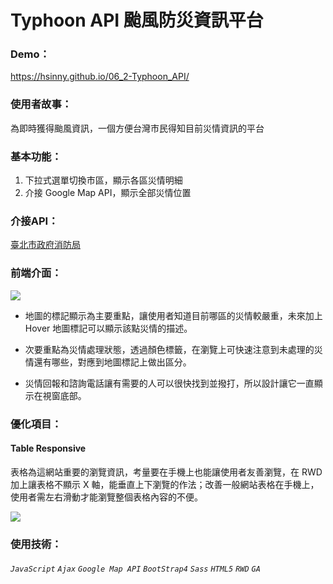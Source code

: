 # Typhoon API 颱風防災資訊平台

### Demo：
https://hsinny.github.io/06_2-Typhoon_API/

### 使用者故事：
為即時獲得颱風資訊，一個方便台灣市民得知目前災情資訊的平台


### 基本功能：
1. 下拉式選單切換市區，顯示各區災情明細
1. 介接 Google Map API，顯示全部災情位置


### 介接API：
[臺北市政府消防局](https://taipeicity.github.io/eoc_119/)


### 前端介面：
![](https://i.imgur.com/uTMlVnF.jpg)

* 地圖的標記顯示為主要重點，讓使用者知道目前哪區的災情較嚴重，未來加上 Hover 地圖標記可以顯示該點災情的描述。

* 次要重點為災情處理狀態，透過顏色標籤，在瀏覽上可快速注意到未處理的災情還有哪些，對應到地圖標記上做出區分。

* 災情回報和諮詢電話讓有需要的人可以很快找到並撥打，所以設計讓它一直顯示在視窗底部。

### 優化項目：
#### Table Responsive 
表格為這網站重要的瀏覽資訊，考量要在手機上也能讓使用者友善瀏覽，在 RWD 加上讓表格不顯示 X 軸，能垂直上下瀏覽的作法；改善一般網站表格在手機上，使用者需左右滑動才能瀏覽整個表格內容的不便。

![](https://i.imgur.com/ZNUEGUh.jpg)


### 使用技術：
###### `JavaScript` `Ajax` `Google Map API` `BootStrap4` `Sass` `HTML5` `RWD` `GA`
